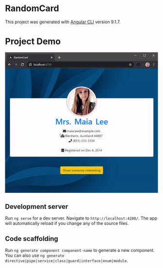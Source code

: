 # RandomCard

This project was generated with [Angular CLI](https://github.com/angular/angular-cli) version 9.1.7.

# Project Demo

![Demo](./src/assets/output.gif)

## Development server

Run `ng serve` for a dev server. Navigate to `http://localhost:4200/`. The app will automatically reload if you change any of the source files.

## Code scaffolding

Run `ng generate component component-name` to generate a new component. You can also use `ng generate directive|pipe|service|class|guard|interface|enum|module`.
